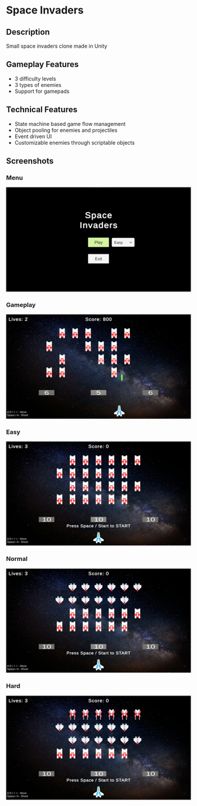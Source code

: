 # Space Invaders

## Description
Small space invaders clone made in Unity

## Gameplay Features
- 3 difficulty levels
- 3 types of enemies
- Support for gamepads

## Technical Features
- State machine based game flow management
- Object pooling for enemies and projectiles
- Event driven UI
- Customizable enemies through scriptable objects

## Screenshots
### Menu
<img src="Screenshots/1.png">

### Gameplay
<img src="Screenshots/2.png">

### Easy
<img src="Screenshots/3.png">

### Normal
<img src="Screenshots/4.png">

### Hard
<img src="Screenshots/5.png">
